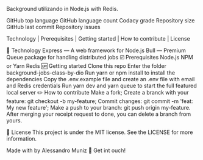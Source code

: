 Background utilizando in Node.js with Redis.

GitHub top language GitHub language count Codacy grade Repository size GitHub last commit Repository issues

Technology   |    Prerequisites   |    Getting started   |    How to contribute   |    License

🚀 Technology
Express — A web framework for Node.js
Bull — Premium Queue package for handling distributed jobs
☑️ Prerequisites
Node.js
NPM or Yarn
Redis
🆙 Getting started
Clone this repo
Enter the folder background-jobs-class-by-dio
Run yarn or npm install to install the dependencies
Copy the .env.example file and create an .env file with email and Redis credentials
Run yarn dev and yarn queue to start the full featured local server
✏️ How to contribute
Make a fork;
Create a branck with your feature: git checkout -b my-feature;
Commit changes: git commit -m 'feat: My new feature';
Make a push to your branch: git push origin my-feature.
After merging your receipt request to done, you can delete a branch from yours.

📝 License
This project is under the MIT license. See the LICENSE for more information.

Made with by Alessandro Muniz 👋 Get int ouch!
